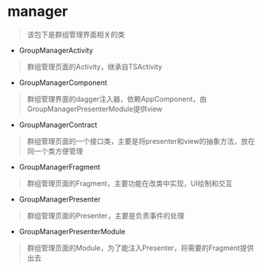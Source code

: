 # manager
> 该包下是群组管理界面相关的类

- GroupManagerActivity
> 群组管理页面的Activity，继承自TSActivity

- GroupManagerComponent
> 群组管理界面的dagger注入器，依赖AppComponent，由GroupManagerPresenterModule提供view

- GroupManagerContract
> 群组管理页面的一个接口类，主要是将presenter和view的抽象方法，放在同一个类方便管理

- GroupManagerFragment
> 群组管理页面的Fragment，主要功能在改类中实现，UI绘制和交互

- GroupManagerPresenter
> 群组管理页面的Presenter，主要是负责事件的处理

- GroupManagerPresenterModule
> 群组管理页面的Module，为了能注入Presenter，将需要的Fragment提供出去
